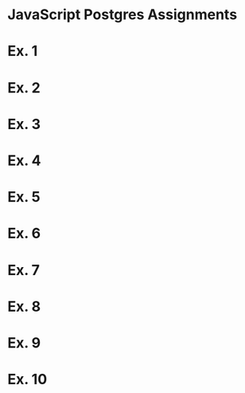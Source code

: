 # JavaScript Postgres Assignments

# Ex. 1

# Ex. 2

# Ex. 3

# Ex. 4

# Ex. 5

# Ex. 6

# Ex. 7

# Ex. 8

# Ex. 9

# Ex. 10
